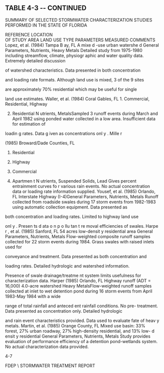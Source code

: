 <!-- NEEDS USER REVIEW -->
## TABLE  4-3 -- CONTINUED 
 
SUMMARY  OF  SELECTED  STORMWATER  CHARACTERIZATION 
STUDIES  PERFORMED  IN  THE  STATE  OF  FLORIDA 
 
REFERENCE 
LOCATION  
OF  STUDY 
AREA 
LAND  USE 
TYPE 
PARAMETERS 
MEASURED 
COMMENTS 
Lopez, et al. 
(1984) 
Tampa B ay, FL A mixe
d
-use urban watershe
d
General Parameters, 
Nutrients, Heavy 
Metals 
Detailed study from 1975-1980 including streamflow, climate, 
physiogr aphic and water quality data.  Extremely detailed discussion 

of watershed characteristics.  Data presented in both concentration 

and loading rate formats.  Although land use is mixed, 3 of the 9 sites 

are approximately 70% residential which may be useful for single 

land use estimates.
Waller, et al. 
(1984) 
Coral Gables, FL 1.  Commercial, Residential,
     Highway 

2.  Residential
N
utrients, MetalsSampled 3 runoff events during March and April 1982 using ponded 
water collected in a low area.  Insufficient data for estimation of 

loadin
g
 rates.  Data 
g
iven as concentrations onl
y
.
Mille
r
 
(1985) 
Broward/Dade 
Counties, FL 
1.  Residential
2.  Highway 

3.  Commercial 

4.  Apartmen
t
N
utrients, Suspended 
Solids, Lead 
Gives percent entrainment curves fo
r various rain events.  No actual 
concentration data or loading rate information supplied. 
Yousef, et al. 
(1985) 
Orlando, FL Interstate Highway (I-4)General Parameters, 
Nutrients, Metals 
Runoff collected from roadside swales during 17 storm events from 
1982-1983 using automatic collection equipment.  Data presented as 

both concentration and loading rates.  Limited to highway land use 

onl
y
.  Presen ts d ata o n  p o llu tan t re
moval efficiencies of swales.
Harpe
r
, et al. 
(1985) 
Sanford, FL 54 acres low-densit
y
residential area 
General Parameters, 
Nutrients, Metals 
Flow-weighted composite runoff samples collected for 22 storm 
events during 1984.  Grass swales with raised inlets used for 

conveyance and treatment.  Data presented as both concentration and 

loading rates.  Detailed hydrologic and watershed information.  

Presence of swale drainage/treatme
nt system limits usefulness for 
characterization data.
Harper (1985) Orlando, FL Highway runoff (ADT = 16,000)
4.0-acre watershed 
Heavy MetalsFlow-weighted runoff samples collected at inlet to wet detention 
pond during 16 storm events from April 1983-May 1984 with a wide 

range of total rainfall and anteced
ent rainfall conditions.  No pre-
treatment. Data presented as concentration only.  Detailed hydrologic 

and rain event characteristics provided. 
 Data used to evaluate fate of 
heav
y
 metals.
Martin, et al. 
(1985) 
Orange County, 
FL 
Mixed use basin:
33% forest, 27% urban roadway, 
27% high-density residential, and 
13% low-
d
ensit
y
 residential
General Parameters, 
Nutrients, Metals 
Study provides evaluation of performance efficiency of a detention 
pond-wetlands system.  No actual characterization data provided. 
 
4-7

 
FDEP \ STORMWATER  TREATMENT  REPORT
